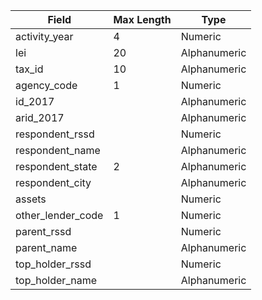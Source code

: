|Field|Max Length|Type|
|-----|----------|----|
activity_year|4|Numeric
lei|20|Alphanumeric
tax_id|10|Alphanumeric
agency_code|1|Numeric
id_2017||Alphanumeric
arid_2017||Alphanumeric
respondent_rssd||Numeric
respondent_name||Alphanumeric
respondent_state|2|Alphanumeric
respondent_city||Alphanumeric
assets||Numeric
other_lender_code|1|Numeric
parent_rssd||Numeric
parent_name||Alphanumeric
top_holder_rssd||Numeric
top_holder_name||Alphanumeric

